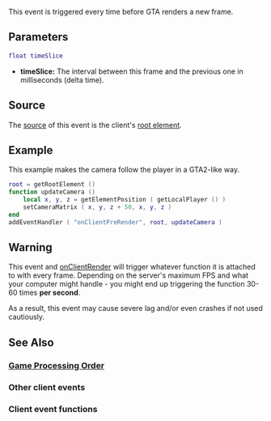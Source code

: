 This event is triggered every time before GTA renders a new frame.

Parameters
----------

``` lua
float timeSlice
```

-   **timeSlice:** The interval between this frame and the previous one in milliseconds (delta time).

Source
------

The [source](/docs/event_system#event_source.md "wikilink") of this event is the client's [root element](/docs/root_element.md "wikilink").

Example
-------

This example makes the camera follow the player in a GTA2-like way.

``` lua
root = getRootElement ()
function updateCamera ()
    local x, y, z = getElementPosition ( getLocalPlayer () )
    setCameraMatrix ( x, y, z + 50, x, y, z )
end
addEventHandler ( "onClientPreRender", root, updateCamera )
```

Warning
-------

This event and [onClientRender](/docs/onclientrender.md "wikilink") will trigger whatever function it is attached to with every frame. Depending on the server's maximum FPS and what your computer might handle - you might end up triggering the function 30-60 times **per second**.

As a result, this event may cause severe lag and/or even crashes if not used cautiously.

See Also
--------

### [Game Processing Order](/docs/game_processing_order.md "wikilink")

### Other client events

### Client event functions
